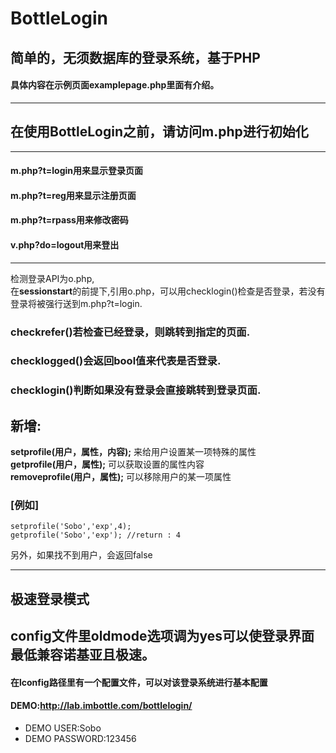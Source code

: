 # BottleLogin
## 简单的，无须数据库的登录系统，基于PHP
#### 具体内容在示例页面examplepage.php里面有介绍。
----------------------------------
## 在使用BottleLogin之前，请访问m.php进行初始化
----------------------------------
#### m.php?t=login用来显示登录页面
#### m.php?t=reg用来显示注册页面
#### m.php?t=rpass用来修改密码
#### v.php?do=logout用来登出
----------------------------------
检测登录API为o.php,  
在**sessionstart**的前提下,引用o.php，可以用checklogin()检查是否登录，若没有登录将被强行送到m.php?t=login.  
### checkrefer()若检查已经登录，则跳转到指定的页面.
### checklogged()会返回bool值来代表是否登录.
### checklogin()判断如果没有登录会直接跳转到登录页面.
## 新增:
**setprofile(用户，属性，内容);** 来给用户设置某一项特殊的属性  
**getprofile(用户，属性);** 可以获取设置的属性内容  
**removeprofile(用户，属性);** 可以移除用户的某一项属性  
### [例如]
```
setprofile('Sobo','exp',4);
getprofile('Sobo','exp'); //return : 4  
```
另外，如果找不到用户，会返回false  

----------------------------------
## 极速登录模式
config文件里oldmode选项调为yes可以使登录界面最低兼容诺基亚且极速。
----------------------------------
#### 在lconfig路径里有一个配置文件，可以对该登录系统进行基本配置
#### DEMO:http://lab.imbottle.com/bottlelogin/
- DEMO USER:Sobo
- DEMO PASSWORD:123456
